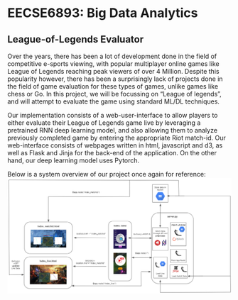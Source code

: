 # EECSE6893: Big Data Analytics
## League-of-Legends Evaluator 

Over the years, there has been a lot of development done in the field of competitive e-sports viewing, with popular multiplayer online games like League of Legends reaching peak viewers of over 4 Million. Despite this popularity however, there has been a surprisingly lack of projects done in the field of game evaluation for these types of games, unlike games like chess or Go. In this project, we will be focussing on “League of legends”, and will attempt to evaluate the game using standard ML/DL techniques.


Our implementation consists of a web-user-interface to allow players to either evaluate their League of Legends game live by leveraging a pretrained RNN deep learning model, and also allowing them to analyze previously completed game by entering the appropriate Riot match-id. Our web-interface consists of webpages written in html, javascript and d3, as well as Flask and Jinja for the back-end of the application. On the other hand, our deep learning model uses Pytorch.<br>

Below is a system overview of our project once again for reference:![System-Overview](https://raw.githubusercontent.com/DwyaneGOGO/LoL-Live-Evaluator/main/templates/system_overview.PNG)
